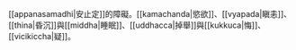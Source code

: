 [[appanasamadhi|安止定]]的障礙。[[kamachanda|慾欲]]、[[vyapada|瞋恚]]、[[thina|昏沉]]與[[middha|睡眠]]、[[uddhacca|掉舉]]與[[kukkuca|悔]]、[[vicikiccha|疑]]。